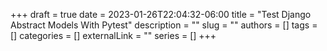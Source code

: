 +++ 
draft = true
date = 2023-01-26T22:04:32-06:00
title = "Test Django Abstract Models With Pytest"
description = ""
slug = ""
authors = []
tags = []
categories = []
externalLink = ""
series = []
+++
